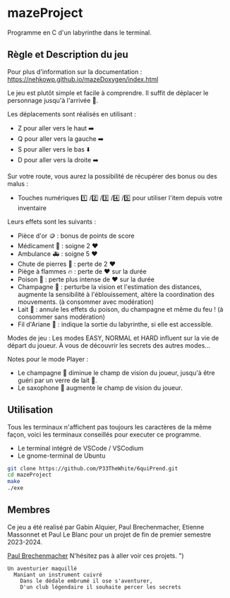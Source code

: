 # mazeProject
Programme en C d'un labyrinthe dans le terminal.

 ## Règle et Description du jeu

  
 Pour plus d'information sur la documentation : 
    https://nehkowp.github.io/mazeDoxygen/index.html
 
 Le jeu est plutôt simple et facile à comprendre.
 Il suffit de déplacer le personnage jusqu'à l'arrivée 🏁.

 Les déplacements sont réalisés en utilisant :
 - Z pour aller vers le haut ➡️
 - Q pour aller vers la gauche ➡️
 - S pour aller vers le bas ⬇️
 - D pour aller vers la droite ➡️

 Sur votre route, vous aurez la possibilité de récupérer des bonus ou des malus :
 - Touches numériques 1️⃣ /2️⃣ /3️⃣ /4️⃣ /5️⃣  pour utiliser l'item depuis votre inventaire

 Leurs effets sont les suivants :

 - Pièce d'or 🪙 : bonus de points de score
 - Médicament 💊 : soigne 2 ❤️
 - Ambulance 🚑 : soigne 5 ❤️
 - Chute de pierres 🤕 : perte de 2 ❤️
 - Piège à flammes 🔥 : perte de ❤️  sur la durée
 - Poison 🧪 : perte plus intense de ❤️  sur la durée
 - Champagne 🍾 : perturbe la vision et l'estimation des distances, augmente la sensibilité à l'éblouissement, altère la coordination des mouvements. (à consommer avec modération)
 - Lait 🥛 : annule les effets du poison, du champagne et même du feu ! (à consommer sans modération)
 - Fil d'Ariane 🧶 : indique la sortie du labyrinthe, si elle est accessible.

 Modes de jeu :
 Les modes EASY, NORMAL et HARD influent sur la vie de départ du joueur.
 À vous de découvrir les secrets des autres modes...

 Notes pour le mode Player :
 - Le champagne 🍾 diminue le champ de vision du joueur, jusqu'à être guéri par un verre de lait 🥛.
 - Le saxophone 🎷 augmente le champ de vision du joueur.

## Utilisation

Tous les terminaux n'affichent pas toujours les caractères de la même façon, voici les terminaux conseillés pour executer ce programme.
- Le terminal intégré de VSCode / VSCodium
- Le gnome-terminal de Ubuntu

```bash
git clone https://github.com/P33TheWhite/6quiPrend.git
cd mazeProject
make
./exe
```

## Membres

 Ce jeu a été realisé par Gabin Alquier, Paul Brechenmacher, Etienne Massonnet et Paul Le Blanc pour un projet de fin de premier semestre 2023-2024.
 
 [Paul Brechenmacher]([https://github.com/Slyfti](https://github.com/nehkowp))
 N'hésitez pas à aller voir ces projets. ")


    Un aventurier maquillé
      Maniant un instrument cuivré
        Dans le dédale embrumé il ose s'aventurer,
        D'un club légendaire il souhaite percer les secrets
